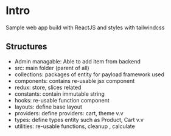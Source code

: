 # Intro

Sample web app build with ReactJS and styles with tailwindcss

## Structures

- Admin managable: Able to add item from backend
- src: main folder (parent of all)
- collections: packages of entity for payload framework used
- components: contains re-usable jsx component
- redux: store, slices related
- constants: contain immutable string
- hooks: re-usable function component
- layouts: define base layout
- providers: define providers: cart, theme v.v
- types: define types entity such as Product, Cart v.v
- utilities: re-usable functions, cleanup , calculate
